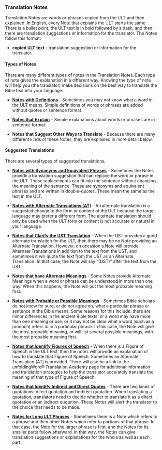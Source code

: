 
### Translation Notes

Translation Notes are words or phrases copied from the ULT and then explained. In English, every Note that explains the ULT starts the same. There is a bullet point, the ULT text is in bold followed by a dash, and then there are translation suggestions or information for the translator. The Notes follow this format:

* **copied ULT text** - translation suggestion or information for the translator.

#### Types of Notes

There are many different types of notes in the Translation Notes. Each type of note gives the explanation in a different way. Knowing the type of note will help you (the translator) make decisions on the best way to translate the Bible text into your language.

* **[Notes with Definitions](../resources-def/01.md)** - Sometimes you may not know what a word in the ULT means. Simple definitions of words or phrases are added without quotes or sentence format.

* **[Notes that Explain](../resources-eplain/01.md)** - Simple explanations about words or phrases are in sentence format.

* **Notes that Suggest Other Ways to Translate** - Because there are many different kinds of these Notes, they are explained in more detail below.

#### Suggested Translations

There are several types of suggested translations.

* **[Notes with Synonyms and Equivalent Phrases](../resources-synequi/01.md)** - Sometimes the Notes provide a translation suggestion that can replace the word or phrase in the ULT. These replacements can fit into the sentence without changing the meaning of the sentence. These are synonyms and equivalent phrases and are written in double-quotes. These mean the same as the text in the ULT.

* **[Notes with Alternate Translations (AT)](../resources-alter/01.md)** - An alternate translation is a suggested change to the form or content of the ULT because the target language may prefer a different form. The alternate translation should only be used when the ULT form or content is not accurate or natural in your language.

* **[Notes that Clarify the UST Translation](../resources-clarify/01.md)** - When the UST provides a good alternate translation for the ULT, then there may be no Note providing an Alternate Translation. However, on occasion a Note will provide Alternate Translations in addition to the text from the UST, and sometimes it will quote the text from the UST as an Alternate Translation. In that case, the Note will say “(UST)” after the text from the UST.

* **[Notes that have Alternate Meanings](../resources-alterm/01.md)** - Some Notes provide Alternate Meanings when a word or phrase can be understood in more than one way. When this happens, the Note will put the most probable meaning first.

* **[Notes with Probable or Possible Meanings](../resources-porp/01.md)** - Sometimes Bible scholars do not know for sure, or do not agree on, what a particular phrase or sentence in the Bible means. Some reasons for this include: there are minor differences in the ancient Bible texts, or a word may have more than one meaning or use, or it may not be clear what a word (such as a pronoun) refers to in a particular phrase. In this case, the Note will give the most probable meaning, or will list several possible meanings, with the most probable meaning first.

* **[Notes that Identify Figures of Speech](../resources-fofs/01.md)** - When there is a Figure of Speech in the ULT text, then the notes will provide an explanation of how to translate that Figure of Speech. Sometimes an Alternate Translation (AT) is provided. There will also be a link to the unfoldingWord® Translation Academy page for additional information and translation strategies to help the translator accurately translate the meaning of that type of Figure of Speech.

* **[Notes that Identify Indirect and Direct Quotes](../resources-iordquote/01.md)** - There are two kinds of quotations: direct quotation and indirect quotation. When translating a quotation, translators need to decide whether to translate it as a direct quotation or an indirect quotation. These Notes will alert the translator to the choice that needs to be made.

* **[Notes for Long ULT Phrases](../resources-long/01.md)** - Sometimes there is a Note which refers to a phrase and then other Notes which refer to portions of that phrase. In that case, the Note for the larger phrase is first, and the Notes for its smaller parts follow afterward. In that way, the Notes can give translation suggestions or explanations for the whole as well as each part.


